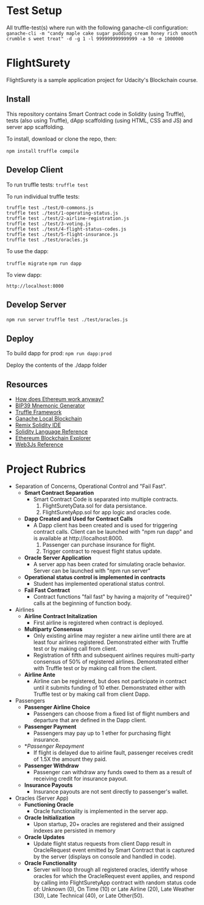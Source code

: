 # Test Setup

All truffle-test(s) where run with the following ganache-cli configuration:
`ganache-cli -m "candy maple cake sugar pudding cream honey rich smooth crumble s weet treat" -d -g 1 -l 999999999999999 -a 50 -e 1000000`

# FlightSurety

FlightSurety is a sample application project for Udacity's Blockchain course.

## Install

This repository contains Smart Contract code in Solidity (using Truffle), tests (also using Truffle), dApp scaffolding
(using HTML, CSS and JS) and server app scaffolding.

To install, download or clone the repo, then:

`npm install`
`truffle compile`

## Develop Client

To run truffle tests:
`truffle test`

To run individual truffle tests:

`truffle test ./test/0-commons.js`\
`truffle test ./test/1-operating-status.js`\
`truffle test ./test/2-airline-registration.js`\
`truffle test ./test/3-voting.js`\
`truffle test ./test/4-flight-status-codes.js`\
`truffle test ./test/5-flight-insurance.js`\
`truffle test ./test/oracles.js`

To use the dapp:

`truffle migrate`
`npm run dapp`

To view dapp:

`http://localhost:8000`

## Develop Server

`npm run server`
`truffle test ./test/oracles.js`

## Deploy

To build dapp for prod:
`npm run dapp:prod`

Deploy the contents of the ./dapp folder


## Resources

* [How does Ethereum work anyway?](https://medium.com/@preethikasireddy/how-does-ethereum-work-anyway-22d1df506369)
* [BIP39 Mnemonic Generator](https://iancoleman.io/bip39/)
* [Truffle Framework](http://truffleframework.com/)
* [Ganache Local Blockchain](http://truffleframework.com/ganache/)
* [Remix Solidity IDE](https://remix.ethereum.org/)
* [Solidity Language Reference](http://solidity.readthedocs.io/en/v0.4.24/)
* [Ethereum Blockchain Explorer](https://etherscan.io/)
* [Web3Js Reference](https://github.com/ethereum/wiki/wiki/JavaScript-API)


# Project Rubrics
* Separation of Concerns, Operational Control and "Fail Fast".
    + **Smart Contract Separation**
        + Smart Contract Code is separated into multiple contracts.
            1) FlightSuretyData.sol for data persistance.
            2) FlightSuretyApp.sol for app logic and oracles code.
    + **Dapp Created and Used for Contract Calls**
        + A Dapp client has been created and is used for triggering contract calls. Client can be launched with "npm run
          dapp" and is available at http://localhost:8000.
            1) Passenger can purchase insurance for flight.
            2) Trigger contract to request flight status update.
    + **Oracle Server Application**
        + A server app has been crated for simulating oracle behavior. Server can be launched with "npm run server"
    + **Operational status control is implemented in contracts**
        + Student has implemented operational status control.
    + **Fail Fast Contract**
        + Contract functions "fail fast" by having a majority of "require()" calls at the beginning of function body.
* Airlines
    + **Airline Contract Initalization**
        + First airline is registered when contract is deployed.
    + **Multiparty Consensus**
        + Only existing airline may register a new airline until there are at least four airlines registered.
          Demonstrated either with Truffle test or by making call from client.
        + Registration of fifth and subsequent airlines requires multi-party consensus of 50% of registered airlines.
          Demonstrated either with Truffle test or by making call from the client.
    * **Airline Ante**
        + Airline can be registered, but does not participate in contract until it submits funding of 10 ether.
          Demonstrated either with Truffle test or by making call from client Dapp.
* Passengers
    + **Passenger Airline Choice**
        + Passengers can choose from a fixed list of flight numbers and departure that are defined in the Dapp client.
    + **Passenger Payment**
        + Passengers may pay up to 1 ether for purchasing flight insurance.
    + **Passenger Repayment*
        + If flight is delayed due to airline fault, passenger receives credit of 1.5X the amount they paid.
    + **Passenger Withdraw**
        + Passenger can withdraw any funds owed to them as a result of receiving credit for insurance payout.
    + **Insurance Payouts**
        + Insurance payouts are not sent directly to passenger's wallet.
* Oracles (Server App)
    + **Functioning Oracle**
        + Oracle functionality is implemented in the server app.
    + **Oracle Initialization**
        + Upon startup, 20+ oracles are registered and their assigned indexes are persisted in memory
    + **Oracle Updates**
        + Update flight status requests from client Dapp result in OracleRequest event emitted by Smart Contract that is
          captured by the server (displays on console and handled in code).
    + **Oracle Functionality**
        + Server will loop through all registered oracles, identify whose oracles for which the OracleRequest event
          applies, and respond by calling into FlightSuretyApp contract with random status code of:
          Unknown (0), On Time (10) or Late Airline (20), Late Weather (30), Late Technical (40), or Late Other(50).
